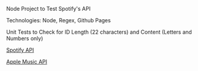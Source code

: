 Node Project to Test Spotify's API

Technologies: Node, Regex, Github Pages

Unit Tests to Check for ID Length (22 characters) and Content (Letters and Numbers only)

[Spotify API](https://rapidapi.com/Glavier/api/spotify23/)

[Apple Music API](https://developer.apple.com/documentation/applemusicapi/)
